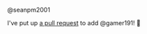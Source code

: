 @seanpm2001 

I've put up [a pull request](https://github.com/seanpm2001/Its-time-to-cut-WideVine-DRM/pull/16) to add @gamer191! :tada:

